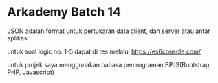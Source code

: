 # Arkademy Batch 14

JSON adalah format untuk pertukaran data client, dan server atau antar aplikasi

untuk soal logic no. 1-5 dapat di tes melalui https://es6console.com/

untuk projek saya menggunakan bahasa pemrograman BPJS(Bootstrap, PHP, Javascript)
